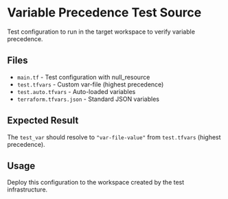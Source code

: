 # Variable Precedence Test Source

Test configuration to run in the target workspace to verify variable precedence.

## Files

- `main.tf` - Test configuration with null_resource
- `test.tfvars` - Custom var-file (highest precedence)
- `test.auto.tfvars` - Auto-loaded variables
- `terraform.tfvars.json` - Standard JSON variables

## Expected Result

The `test_var` should resolve to `"var-file-value"` from `test.tfvars` (highest precedence).

## Usage

Deploy this configuration to the workspace created by the test infrastructure. 